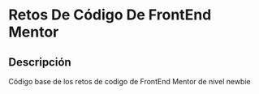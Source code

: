 # Retos De Código De FrontEnd Mentor

## Descripción

Código base de los retos de codigo de FrontEnd Mentor de nivel newbie